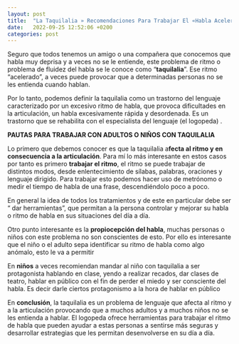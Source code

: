 ```yaml
---
layout: post
title:  "La Taquilalia » Recomendaciones Para Trabajar El «Habla Acelerada»"
date:   2022-09-25 12:52:06 +0200
categories: post
---
```

Seguro que todos tenemos un amigo o una compañera que conocemos que habla muy deprisa y a veces no se le entiende, este problema de ritmo o problema de fluidez del habla se le conoce como “**taquilalia**”. Ese ritmo “acelerado”, a veces puede provocar que a determinadas personas no se les entienda cuando hablan.

Por lo tanto, podemos definir la taquilalia como un trastorno del lenguaje caracterizado por un excesivo ritmo de habla, que provoca dificultades en la articulación, un habla excesivamente rápida y desordenada. Es un trastorno que se rehabilita con el especialista del lenguaje (el logopeda) .

**PAUTAS PARA TRABAJAR CON ADULTOS O NIÑOS CON TAQUILALIA**

Lo primero que debemos conocer es que la taquilalia a**fecta al ritmo y en consecuencia a la articulación**. Para mí lo más interesante en estos casos por tanto es primero **trabajar el ritmo**, el ritmo se puede trabajar de distintos modos, desde enlentecimiento de sílabas, palabras, oraciones y lenguaje dirigido. Para trabajar esto podemos hacer uso de metrónomo o medir el tiempo de habla de una frase, descendiéndolo poco a poco.

En general la idea de todos los tratamientos y de este en particular debe ser “ dar herramientas”, que permitan a la persona controlar y mejorar su habla o ritmo de habla en sus situaciones del día a día.

Otro punto interesante es la **propiocepción del habla**, muchas personas o niños con este problema no son conscientes de esto. Por ello es interesante que el niño o el adulto sepa identificar su ritmo de habla como algo anómalo, esto le va a permitir

En **niños** a veces recomiendan mandar al niño con taquilalia a ser protagonista hablando en clase, yendo a realizar recados, dar clases de teatro, hablar en público con el fin de perder el miedo y ser consciente del habla. Es decir darle ciertos protagonismo a la hora de hablar en público

En **conclusión**, la taquilalia es un problema de lenguaje que afecta al ritmo y a la articulación provocando que a muchos adultos y a muchos niños no se les entienda a hablar. El logopeda ofrece herramientas para trabajar el ritmo de habla que pueden ayudar a estas personas a sentirse más seguras y desarrollar estrategias que les permitan desenvolverse en su día a día.
